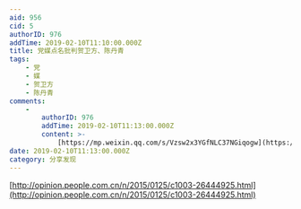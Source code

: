```yaml
---
aid: 956
cid: 5
authorID: 976
addTime: 2019-02-10T11:10:00.000Z
title: 党媒点名批判贺卫方、陈丹青
tags:
    - 党
    - 媒
    - 贺卫方
    - 陈丹青
comments:
    -
        authorID: 976
        addTime: 2019-02-10T11:13:00.000Z
        content: >-
            [https://mp.weixin.qq.com/s/Vzsw2x3YGfNLC37NGiqogw](https://mp.weixin.qq.com/s/Vzsw2x3YGfNLC37NGiqogw)
date: 2019-02-10T11:13:00.000Z
category: 分享发现
---
```


[http://opinion.people.com.cn/n/2015/0125/c1003-26444925.html](http://opinion.people.com.cn/n/2015/0125/c1003-26444925.html)
